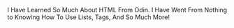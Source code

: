 I Have Learned So Much About HTML From Odin.
I Have Went From Nothing to Knowing How To Use Lists, Tags, And So Much More!
